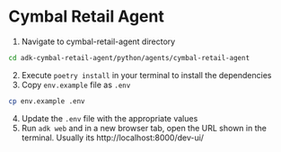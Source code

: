 # Cymbal Retail Agent

1. Navigate to cymbal-retail-agent directory
```sh
cd adk-cymbal-retail-agent/python/agents/cymbal-retail-agent
```
2. Execute `poetry install` in your terminal to install the dependencies
3. Copy `env.example` file as `.env`
```sh
cp env.example .env
```
4. Update the `.env` file with the appropriate values
5. Run `adk web` and in a new browser tab, open the URL shown in the terminal. Usually its http://localhost:8000/dev-ui/